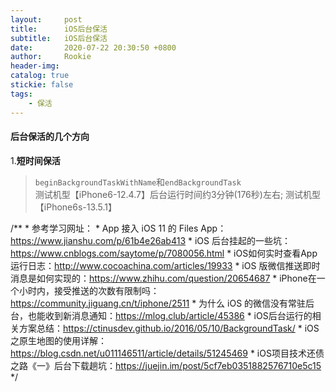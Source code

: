 ```yaml
---
layout:     post
title:      iOS后台保活
subtitle:  	iOS后台保活
date:       2020-07-22 20:30:50 +0800
author:     Rookie
header-img: 
catalog: true
stickie: false
tags:
    - 保活
---
```


#### 后台保活的几个方向

1.**短时间保活**
>`beginBackgroundTaskWithName`和`endBackgroundTask`  
>测试机型【iPhone6-12.4.7】后台运行时间约3分钟(176秒)左右;
>测试机型【iPhone6s-13.5.1】

<!-- http://www.cocoachina.com/articles/896173   -->
<!-- https://juejin.im/post/5cf7eb0351882576710e5c15#heading-14 -->

/**
     * 参考学习网址：
     * App 接入 iOS 11 的 Files App：https://www.jianshu.com/p/61b4e26ab413
     * iOS 后台挂起的一些坑：https://www.cnblogs.com/saytome/p/7080056.html
     * iOS如何实时查看App运行日志：http://www.cocoachina.com/articles/19933
     * iOS 版微信推送即时消息是如何实现的：https://www.zhihu.com/question/20654687
     * iPhone在一个小时内，接受推送的次数有限制吗：https://community.jiguang.cn/t/iphone/2511
     * 为什么 iOS 的微信没有常驻后台，也能收到新消息通知：https://mlog.club/article/45386
     * iOS后台运行的相关方案总结：https://ctinusdev.github.io/2016/05/10/BackgroundTask/
     * iOS之原生地图的使用详解：https://blog.csdn.net/u011146511/article/details/51245469
     * iOS项目技术还债之路《一》后台下载趟坑：https://juejin.im/post/5cf7eb0351882576710e5c15
     */
